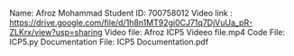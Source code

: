 Name: Afroz Mohammad
Student ID: 700758012
Video link : https://drive.google.com/file/d/1h8n1MT92gi0CJ71q7DjVuUa_pR-ZLKrx/view?usp=sharing
Video file:  Afroz ICP5 Videeo file.mp4
Code File:  ICP5.py
Documentation File: ICP5 Documentation.pdf
